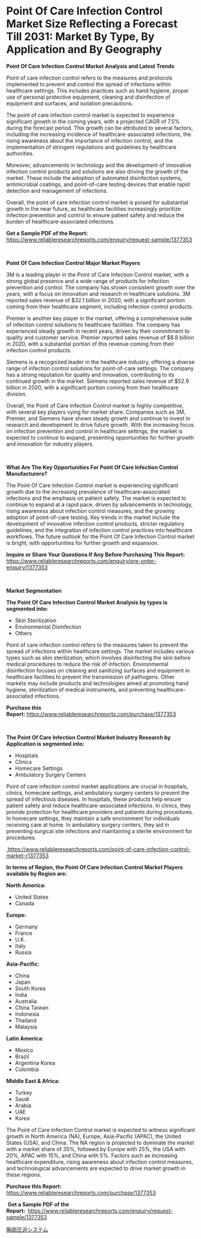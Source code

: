 <p><h1>Point Of Care Infection Control Market Size Reflecting a Forecast Till 2031: Market By Type, By Application and By Geography</h1></p><p><strong>Point Of Care Infection Control Market Analysis and Latest Trends</strong></p>
<p><p>Point of care infection control refers to the measures and protocols implemented to prevent and control the spread of infections within healthcare settings. This includes practices such as hand hygiene, proper use of personal protective equipment, cleaning and disinfection of equipment and surfaces, and isolation precautions.</p><p>The point of care infection control market is expected to experience significant growth in the coming years, with a projected CAGR of 7.5% during the forecast period. This growth can be attributed to several factors, including the increasing incidence of healthcare-associated infections, the rising awareness about the importance of infection control, and the implementation of stringent regulations and guidelines by healthcare authorities.</p><p>Moreover, advancements in technology and the development of innovative infection control products and solutions are also driving the growth of the market. These include the adoption of automated disinfection systems, antimicrobial coatings, and point-of-care testing devices that enable rapid detection and management of infections.</p><p>Overall, the point of care infection control market is poised for substantial growth in the near future, as healthcare facilities increasingly prioritize infection prevention and control to ensure patient safety and reduce the burden of healthcare-associated infections.</p></p>
<p><strong>Get a Sample PDF of the Report:&nbsp;</strong> <a href="https://www.reliableresearchreports.com/enquiry/request-sample/1377353">https://www.reliableresearchreports.com/enquiry/request-sample/1377353</a></p>
<p>&nbsp;</p>
<p><strong>Point Of Care Infection Control Major Market Players</strong></p>
<p><p>3M is a leading player in the Point of Care Infection Control market, with a strong global presence and a wide range of products for infection prevention and control. The company has shown consistent growth over the years, with a focus on innovation and research in healthcare solutions. 3M reported sales revenue of $32.1 billion in 2020, with a significant portion coming from their healthcare segment, including infection control products.</p><p>Premier is another key player in the market, offering a comprehensive suite of infection control solutions to healthcare facilities. The company has experienced steady growth in recent years, driven by their commitment to quality and customer service. Premier reported sales revenue of $8.8 billion in 2020, with a substantial portion of this revenue coming from their infection control products.</p><p>Siemens is a recognized leader in the healthcare industry, offering a diverse range of infection control solutions for point-of-care settings. The company has a strong reputation for quality and innovation, contributing to its continued growth in the market. Siemens reported sales revenue of $52.9 billion in 2020, with a significant portion coming from their healthcare division.</p><p>Overall, the Point of Care Infection Control market is highly competitive, with several key players vying for market share. Companies such as 3M, Premier, and Siemens have shown steady growth and continue to invest in research and development to drive future growth. With the increasing focus on infection prevention and control in healthcare settings, the market is expected to continue to expand, presenting opportunities for further growth and innovation for industry players.</p></p>
<p>&nbsp;</p>
<p><strong>What Are The Key Opportunities For Point Of Care Infection Control Manufacturers?</strong></p>
<p><p>The Point Of Care Infection Control market is experiencing significant growth due to the increasing prevalence of healthcare-associated infections and the emphasis on patient safety. The market is expected to continue to expand at a rapid pace, driven by advancements in technology, rising awareness about infection control measures, and the growing adoption of point-of-care testing. Key trends in the market include the development of innovative infection control products, stricter regulatory guidelines, and the integration of infection control practices into healthcare workflows. The future outlook for the Point Of Care Infection Control market is bright, with opportunities for further growth and expansion.</p></p>
<p><strong>Inquire or Share Your Questions If Any Before Purchasing This Report:</strong> <a href="https://www.reliableresearchreports.com/enquiry/pre-order-enquiry/1377353">https://www.reliableresearchreports.com/enquiry/pre-order-enquiry/1377353</a></p>
<p>&nbsp;</p>
<p><strong>Market Segmentation</strong></p>
<p><strong>The Point Of Care Infection Control Market Analysis by types is segmented into:</strong></p>
<p><ul><li>Skin Sterilization</li><li>Environmental Disinfection</li><li>Others</li></ul></p>
<p><p>Point of care infection control refers to the measures taken to prevent the spread of infections within healthcare settings. The market includes various types such as skin sterilization, which involves disinfecting the skin before medical procedures to reduce the risk of infection. Environmental disinfection focuses on cleaning and sanitizing surfaces and equipment in healthcare facilities to prevent the transmission of pathogens. Other markets may include products and technologies aimed at promoting hand hygiene, sterilization of medical instruments, and preventing healthcare-associated infections.</p></p>
<p><strong>Purchase this Report:&nbsp;</strong><a href="https://www.reliableresearchreports.com/purchase/1377353">https://www.reliableresearchreports.com/purchase/1377353</a></p>
<p>&nbsp;</p>
<p><strong>The Point Of Care Infection Control Market Industry Research by Application is segmented into:</strong></p>
<p><ul><li>Hospitals</li><li>Clinics</li><li>Homecare Settings</li><li>Ambulatory Surgery Centers</li></ul></p>
<p><p>Point of care infection control market applications are crucial in hospitals, clinics, homecare settings, and ambulatory surgery centers to prevent the spread of infectious diseases. In hospitals, these products help ensure patient safety and reduce healthcare-associated infections. In clinics, they provide protection for healthcare providers and patients during procedures. In homecare settings, they maintain a safe environment for individuals receiving care at home. In ambulatory surgery centers, they aid in preventing surgical site infections and maintaining a sterile environment for procedures.</p></p>
<p><a href="https://www.reliableresearchreports.com/point-of-care-infection-control-market-r1377353">&nbsp;https://www.reliableresearchreports.com/point-of-care-infection-control-market-r1377353</a></p>
<p><strong>In terms of Region, the Point Of Care Infection Control Market Players available by Region are:</strong></p>
<p>
    <p> <strong> North America: </strong>
        <ul>
            <li>United States</li>
            <li>Canada</li>
        </ul>
        </p> 
    <p> <strong> Europe: </strong>
        <ul>
            <li>Germany</li>
            <li>France</li>
            <li>U.K.</li>
            <li>Italy</li>
            <li>Russia</li>
        </ul>
        </p> 
    <p> <strong> Asia-Pacific: </strong>
        <ul>
            <li>China</li>
            <li>Japan</li>
            <li>South Korea</li>
            <li>India</li>
            <li>Australia</li>
            <li>China Taiwan</li>
            <li>Indonesia</li>
            <li>Thailand</li>
            <li>Malaysia</li>
        </ul>
        </p> 
    <p> <strong> Latin America: </strong>
        <ul>
            <li>Mexico</li>
            <li>Brazil</li>
            <li>Argentina Korea</li>
            <li>Colombia</li>
        </ul>
        </p> 
    <p> <strong> Middle East & Africa: </strong>
        <ul>
            <li>Turkey</li>
            <li>Saudi</li>
            <li>Arabia</li>
            <li>UAE</li>
            <li>Korea</li>
        </ul>
    </p>
    </p>
<p><p>The Point of Care Infection Control market is expected to witness significant growth in North America (NA), Europe, Asia-Pacific (APAC), the United States (USA), and China. The NA region is projected to dominate the market with a market share of 35%, followed by Europe with 25%, the USA with 20%, APAC with 15%, and China with 5%. Factors such as increasing healthcare expenditure, rising awareness about infection control measures, and technological advancements are expected to drive market growth in these regions.</p></p>
<p><strong>Purchase this Report: </strong><a href="https://www.reliableresearchreports.com/purchase/1377353">https://www.reliableresearchreports.com/purchase/1377353</a></p>
<p>&nbsp;<strong>Get a Sample PDF of the Report:&nbsp;&nbsp;</strong><a href="https://www.reliableresearchreports.com/enquiry/request-sample/1377353">https://www.reliableresearchreports.com/enquiry/request-sample/1377353</a></p>
<p><strong></strong></p>
<p><p><a href="https://github.com/zjkmgcs938405/Market-Research-Report-List-3/blob/main/4406170185865.md">胸部圧迫システム</a></p></p>